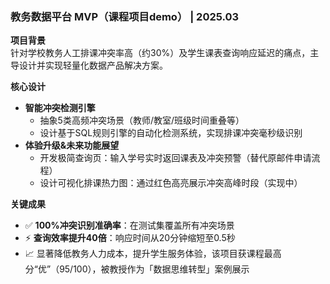 ### 教务数据平台 MVP（课程项目demo） | 2025.03 
**项目背景**  
针对学校教务人工排课冲突率高（约30%）及学生课表查询响应延迟的痛点，主导设计并实现轻量化数据产品解决方案。

**核心设计**  
- **智能冲突检测引擎**  
  - 抽象5类高频冲突场景（教师/教室/班级时间重叠等）  
  - 设计基于SQL规则引擎的自动化检测系统，实现排课冲突毫秒级识别  
- **体验升级&未来功能展望**  
  - 开发极简查询页：输入学号实时返回课表及冲突预警（替代原邮件申请流程）  
  - 设计可视化排课热力图：通过红⾊高亮展示冲突⾼峰时段（实现中） 

**关键成果**  
- ✅ **100%冲突识别准确率**：在测试集覆盖所有冲突场景  
- ⚡ **查询效率提升40倍**：响应时间从20分钟缩短至0.5秒  
- 📈 显著降低教务人力成本，提升学生服务体验，该项目获课程最高分“优”（95/100），被教授作为「数据思维转型」案例展示

